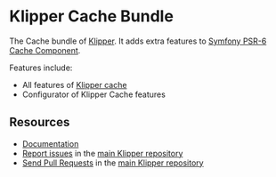 Klipper Cache Bundle
====================

The Cache bundle of [Klipper](https://klipper.dev).
It adds extra features to [Symfony PSR-6 Cache Component](https://github.com/symfony/cache).

Features include:

- All features of [Klipper cache](https://github.com/klipperdev/cache)
- Configurator of Klipper Cache features

Resources
---------

- [Documentation](https://doc.klipper.dev)
- [Report issues](https://github.com/klipperdev/klipper/issues) in the
  [main Klipper repository](https://github.com/klipperdev/klipper)
- [Send Pull Requests](https://github.com/klipperdev/klipper/pulls) in the
  [main Klipper repository](https://github.com/klipperdev/klipper)

